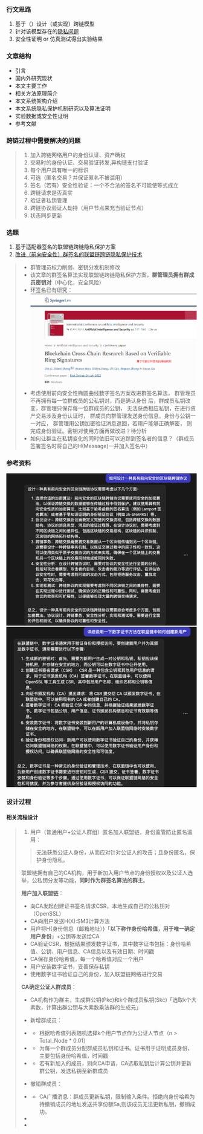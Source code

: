 ### 行文思路
1. 基于（）设计（或实现）跨链模型
2. 针对该模型存在的[隐私问题]()
3. 安全性证明 or 仿真测试得出实验结果

### 文章结构
- 引言
- 国内外研究现状
- 本文主要工作
- 相关方法原理简介
- 本文系统架构介绍
- 本文系统隐私保护机制研究以及算法证明
- 实验数据或安全性证明
- 参考文献

### 跨链过程中需要解决的问题
>1. 加入跨链网络用户的身份认证、资产确权
>2. 交易时的身份认证、交易验证转发,异构链支付验证
>3. 每个用户具有唯一的标识
>4. 可选（匿名交易？并保证匿名不被滥用）
>5. 签名（若有）安全性验证：一个不合法的签名不可能使等式成立
>6. 跨链请求是否真实
>7. 验证者私钥管理
>8. 跨链协议验证人劫持（用户节点来充当验证节点）
>9. 状态同步更新

### 选题
1. 基于适配器签名的联盟链跨链隐私保护方案
2. [改进（前向安全性）群签名的联盟链跨链隐私保护技术](https://github.com/WenQiang404/StudyNotes/blob/c8f06f97054fd2898add9b62db467265e517f158/Passages/%E5%9F%BA%E4%BA%8E%E7%BE%A4%E7%AD%BE%E5%90%8D%E7%9A%84%E8%81%94%E7%9B%9F%E9%93%BE%E8%B7%A8%E9%93%BE%E9%9A%90%E7%A7%81%E4%BF%9D%E6%8A%A4%E6%8A%80%E6%9C%AF.md)
> - 群管理员权力削弱、密钥分发机制修改  
> - 该文章的群签名算法实现联盟链跨链隐私保护方案，**群管理员拥有群成员密钥对**（中心化，安全风险）  
> - 环签名已有研究：
> ![img.png](img/环签名跨链.png)
> - 考虑使用前向安全性椭圆曲线数字签名方案改进群签名算法，
> 群管理员不再拥有每一位群成员的公私钥对，而是确认身份
> 后，群成员私钥改变，群管理只保存每一位群成员的公钥，
> 无法获悉相应私钥，在进行资产交易涉及身份认证时，
> 群成员向群管理发送身份信息，身份与公钥一一对应，
> 群管理用公钥加密验证消息返回，若用户能够正确解密，
> 则完成身份验证。密钥对使用方面再做改进？待分析
> - 如何让群主在私钥变化的同时依旧可以追踪到签名者的信息？（群成员签署签名时将自己的H(Message)一并加入签名中）

### 参考资料
![img.png](img.png)
![img_1.png](img_1.png)

### 设计过程
#### 相关流程设计
> 1. 用户（普通用户+公证人群组）匿名加入联盟链，身份监管防止匿名滥用：
> > 无法获悉公证人身份，从而应对针对公证人的攻击；且身份匿名，保护身份隐私。
> 
>  联盟链拥有自己的CA机构，用于新加入用户节点的身份授权以及公证人选举，公私钥分发等功能，**同时作为群签名算法的群主**。
> 
> **用户加入联盟链**：
> 
> - 向CA发起创建证书签名请求CSR，本地生成自己的公私钥对（OpenSSL）
> - CA向用户发送H(X):SM3计算方法
> - 用户将H{身份信息（邮箱地址）}「**以下称作身份哈希值，用于唯一确定用户身份**」+公钥等发送给CA
> - CA验证CSR，根据结果颁发数字证书，其中数字证书包括：身份哈希值、公钥、用户信息、CA信息以及有效日期、时间戳
> - CA保存身份哈希值，每一个哈希值对应一个用户
> - 用户安装数字证书，妥善保存私钥
> - 使用数字证书验证自己的身份，加入联盟链网络进行交易  
> 
>
> **CA确定公证人群成员**：
> 
> - CA机构作为群主，生成群公钥(Pkc)和k个群成员私钥(Skc)「选取k个大素数，计算出群公钥与大素数乘法群的生成元」
> - 新增群成员：
> - - 根据哈希值列表随机选择k个用户节点作为公证人节点（n > Total_Node * 0.01）
> - - 为每一个群成员分配群成员私钥和证书。证书用于证明成员身份，主要包括身份哈希值，时间戳
> - - 若有新加入的成员，则向CA申请，CA选取私钥后计算公钥并更新群公钥，发送私钥至新群成员
>
> - 撤销群成员：
> - - CA广播消息：群成员更新私钥，限制输入条件。拒绝向身份哈希为待撤销成员的地址发送共享份额Sa,则该成员无法更新私钥，撤销成功。
> - 
> - 
